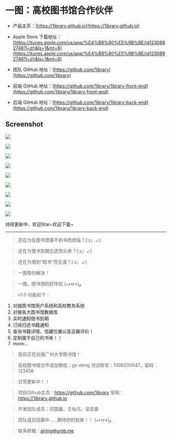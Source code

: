 # 一图：高校图书馆合作伙伴

* 产品主页：[https://1ibrary.github.io](https://1ibrary.github.io)

* Apple Store 下载地址：[https://itunes.apple.com/us/app/%E4%B8%80%E5%9B%BE/id1230892748?l=zh&ls=1&mt=8](https://itunes.apple.com/us/app/%E4%B8%80%E5%9B%BE/id1230892748?l=zh&ls=1&mt=8)

* 团队 GitHub 地址：[https://github.com/1ibrary](https://github.com/1ibrary)

* 前端 GitHub 地址：[https://github.com/1ibrary/1ibrary-front-end](https://github.com/1ibrary/1ibrary-front-end)

* 后端 GitHub 地址：[https://github.com/1ibrary/1ibrary-back-end](https://github.com/1ibrary/1ibrary-back-end)


## Screenshot

![](http://airing.ursb.me/image/1ibrary/1ibrary-1.jpeg-h600.jpg)

![](http://airing.ursb.me/image/1ibrary/1ibrary-2.jpeg-h600.jpg)

![](http://airing.ursb.me/image/1ibrary/1ibrary-3.jpeg-h600.jpg)

![](http://airing.ursb.me/image/1ibrary/1ibrary-4.jpeg-h600.jpg)

![](http://airing.ursb.me/image/1ibrary/1ibrary-5.jpeg-h600.jpg)

![](http://airing.ursb.me/image/1ibrary/1ibrary-6.jpeg-h600.jpg)

![](http://airing.ursb.me/image/1ibrary/1ibrary-7.jpeg-h600.jpg)

![](http://airing.ursb.me/image/1ibrary/1ibrary-8.jpeg-h600.jpg)

![](http://airing.ursb.me/image/1ibrary/1ibrary-9.jpeg-h600.jpg)


持续更新中，欢迎Star~欢迎下载~

---

> 还在为在图书馆查不到书而烦恼？_(:з」∠)_

> 还在为借书到期忘还而头疼？_(:з」∠)_

> 还在为借到“假书”而无语？_(:з」∠)_

> 一图帮你解决！

> 一图，图书馆的好伴侣 (๑•ㅂ•)و

> v1.0 功能如下：
1. 对接图书馆用户系统和高校教务系统
2. 对接各大图书馆数据库
3. 实时通知借书到期
4. 订阅归还书籍通知
5. 查询书籍详情，馆藏位置以及豆瓣评价！
6. 定制属于自己的书单！！
7. more…

> 目前正在对接广州大学图书馆！

> 高校图书馆合作请加微信：gx-deng
> 测试账号：1308200047，密码：123456

> 日常更新中！！

> 项目Github主页：https://github.com/1ibrary
> 官网：https://1ibrary.github.io

> 开发团队成员：邓国雄，王怡凡，梁志豪

> 团队成员招募中……期待你的到来！！ (๑•ㅂ•)و

> 联系邮箱：airing@ursb.me